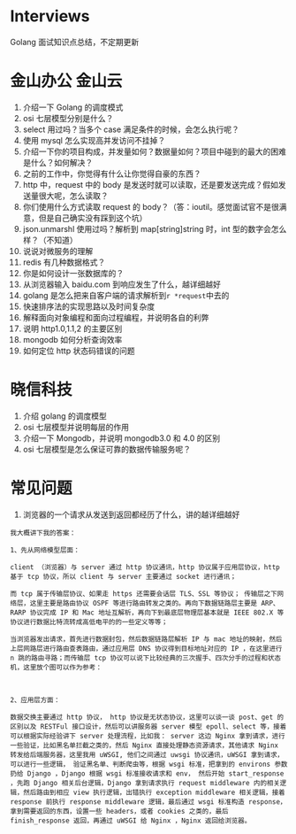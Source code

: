 # Interviews

Golang 面试知识点总结，不定期更新

# 金山办公 金山云

1. 介绍一下 Golang 的调度模式
2. osi 七层模型分别是什么？
3. select 用过吗？当多个 case 满足条件的时候，会怎么执行呢？
4. 使用 mysql 怎么实现高并发访问不挂掉？
5. 介绍一下你的项目构成，并发量如何？数据量如何？项目中碰到的最大的困难是什么？如何解决？
6. 之前的工作中，你觉得有什么让你觉得自豪的东西？
7. http 中，request 中的 body 是发送时就可以读取，还是要发送完成？假如发送量很大呢，怎么读取？
8. 你们使用什么方式读取 request 的 body？（答：ioutil。感觉面试官不是很满意，但是自己确实没有踩到这个坑）
9. json.unmarshl 使用过吗？解析到 map[string]string 时，int 型的数字会怎么样？（不知道）
10. 说说对微服务的理解
11. redis 有几种数据格式？
12. 你是如何设计一张数据库的？
13. 从浏览器输入 baidu.com 到响应发生了什么，越详细越好
14. golang 是怎么把来自客户端的请求解析到`r *request`中去的
15. 快速排序法的实现思路以及时间复杂度
16. 解释面向对象编程和面向过程编程，并说明各自的利弊
17. 说明 http1.0,1.1,2 的主要区别
18. mongodb 如何分析查询效率
19. 如何定位 http 状态码错误的问题

# 晓信科技

1. 介绍 golang 的调度模型
2. osi 七层模型并说明每层的作用
3. 介绍一下 Mongodb，并说明 mongodb3.0 和 4.0 的区别
4. osi 七层模型是怎么保证可靠的数据传输服务呢？

# 常见问题

1. 浏览器的一个请求从发送到返回都经历了什么，讲的越详细越好

```
我大概讲下我的答案：

1、先从网络模型层面：

client （浏览器）与 server 通过 http 协议通讯，http 协议属于应用层协议，http 基于 tcp 协议，所以 client 与 server 主要通过 socket 进行通讯；

而 tcp 属于传输层协议、如果走 https 还需要会话层 TLS、SSL 等协议； 传输层之下网络层，这里主要是路由协议 OSPF 等进行路由转发之类的。再向下数据链路层主要是 ARP、RARP 协议完成 IP 和 Mac 地址互解析，再向下到最底层物理层基本就是 IEEE 802.X 等协议进行数据比特流转成高低电平的的一些定义等等；

当浏览器发出请求，首先进行数据封包，然后数据链路层解析 IP 与 mac 地址的映射，然后上层网路层进行路由查表路由，通过应用层 DNS 协议得到目标地址对应的 IP ，在这里进行 n 跳的路由寻路；而传输层 tcp 协议可以说下比较经典的三次握手、四次分手的过程和状态机，这里放个图可以作为参考：



2、应用层方面：

数据交换主要通过 http 协议， http 协议是无状态协议，这里可以谈一谈 post、get 的区别以及 RESTFul 接口设计，然后可以讲服务器 server 模型 epoll、select 等，接着可以根据实际经验讲下 server 处理流程，比如我： server 这边 Nginx 拿到请求，进行一些验证，比如黑名单拦截之类的，然后 Nginx 直接处理静态资源请求，其他请求 Nginx 转发给后端服务器，这里我用 uWSGI, 他们之间通过 uwsgi 协议通讯，uWSGI 拿到请求，可以进行一些逻辑， 验证黑名单、判断爬虫等，根据 wsgi 标准，把拿到的 environs 参数扔给 Django ，Django 根据 wsgi 标准接收请求和 env， 然后开始 start_response ，先跑 Django 相关后台逻辑，Django 拿到请求执行 request middleware 内的相关逻辑，然后路由到相应 view 执行逻辑，出错执行 exception middleware 相关逻辑，接着 response 前执行 response middleware 逻辑，最后通过 wsgi 标准构造 response， 拿到需要返回的东西，设置一些 headers，或者 cookies 之类的，最后 finish_response 返回，再通过 uWSGI 给 Nginx ，Nginx 返回给浏览器。
```
